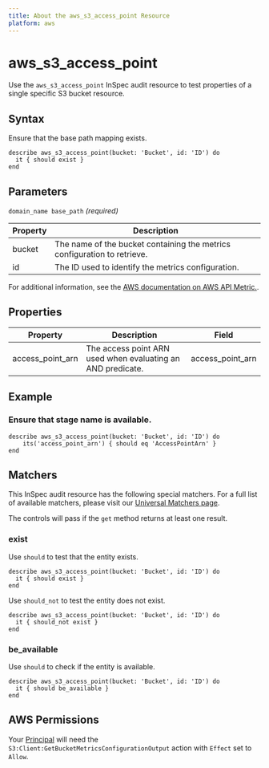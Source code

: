 ```yaml
---
title: About the aws_s3_access_point Resource
platform: aws
---
```


# aws_s3_access_point

Use the `aws_s3_access_point` InSpec audit resource to test properties of a single specific S3 bucket resource.

## Syntax

Ensure that the base path mapping exists.

    describe aws_s3_access_point(bucket: 'Bucket', id: 'ID') do
      it { should exist }
    end

## Parameters

`domain_name base_path` _(required)_

| Property | Description |
| --- | --- |
| bucket | The name of the bucket containing the metrics configuration to retrieve. |
| id | The ID used to identify the metrics configuration. |

For additional information, see the [AWS documentation on AWS API Metric.](https://docs.aws.amazon.com/AWSCloudFormation/latest/UserGuide/aws-resource-apigateway-basepathmapping.html).

## Properties

| Property | Description | Field | 
| --- | --- | --- |
| access_point_arn | The access point ARN used when evaluating an AND predicate.| access_point_arn |


## Example

### Ensure that stage name is available.
    describe aws_s3_access_point(bucket: 'Bucket', id: 'ID') do
        its('access_point_arn') { should eq 'AccessPointArn' }
    end

## Matchers

This InSpec audit resource has the following special matchers. For a full list of available matchers, please visit our [Universal Matchers page](https://www.inspec.io/docs/reference/matchers/).

The controls will pass if the `get` method returns at least one result.

### exist

Use `should` to test that the entity exists.

    describe aws_s3_access_point(bucket: 'Bucket', id: 'ID') do
      it { should exist }
    end

Use `should_not` to test the entity does not exist.

    describe aws_s3_access_point(bucket: 'Bucket', id: 'ID') do
      it { should_not exist }
    end

### be_available

Use `should` to check if the entity is available.

    describe aws_s3_access_point(bucket: 'Bucket', id: 'ID') do
      it { should be_available }
    end

## AWS Permissions

Your [Principal](https://docs.aws.amazon.com/IAM/latest/UserGuide/intro-structure.html#intro-structure-principal) will need the `S3:Client:GetBucketMetricsConfigurationOutput` action with `Effect` set to `Allow`.